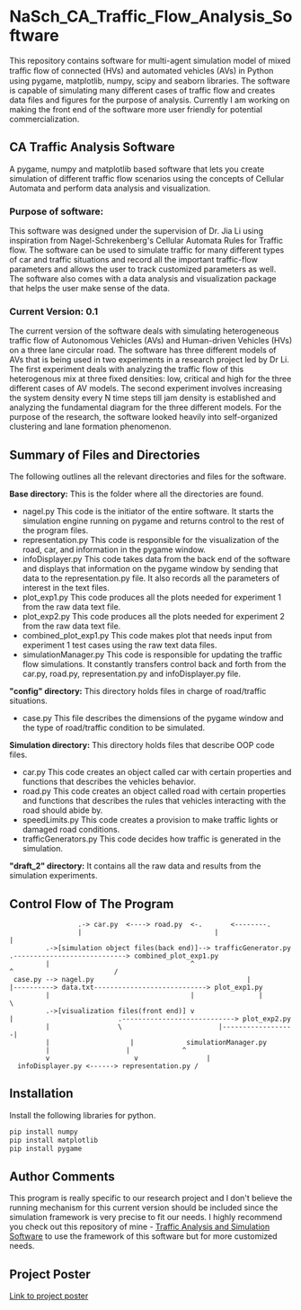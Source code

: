 # NaSch_CA_Traffic_Flow_Analysis_Software

This repository contains software for multi-agent simulation model of mixed traﬃc ﬂow of connected (HVs) and automated vehicles
(AVs) in Python using pygame, matplotlib, numpy, scipy and seaborn libraries. The software is capable of simulating many
different cases of traffic flow and creates data files and figures for the purpose of analysis. Currently I am working on
making the front end of the software more user friendly for potential commercialization.

## CA Traffic Analysis Software

A pygame, numpy and matplotlib based software that lets you create simulation of different traffic flow scenarios using
the concepts of Cellular Automata and perform data analysis and visualization.

### Purpose of software:

This software was designed under the supervision of Dr. Jia Li using inspiration from Nagel-Schrekenberg's Cellular Automata Rules for Traffic flow. The software can be used to simulate traffic for many different types of car and traffic situations and record all the important traffic-flow parameters and allows the user to track customized parameters as well. The software also comes with a data analysis and visualization package that helps the user make sense of the data.

### Current Version: 0.1

The current version of the software deals with simulating heterogeneous traffic flow of Autonomous Vehicles (AVs) and Human-driven Vehicles (HVs) on a three lane circular road. The software has three different models of AVs that is being used in two experiments in a research project led by Dr Li. The first experiment deals with analyzing the traffic flow of this heterogenous mix at three fixed densities: low, critical and high for the three different cases of AV models. The second experiment involves increasing the system density every N time steps till jam density is established and analyzing the fundamental diagram for the three different models. For the purpose of the research, the software looked heavily into self-organized clustering and lane formation phenomenon.

## Summary of Files and Directories
The following outlines all the relevant directories and files for the software.

**Base directory:** This is the folder where all the directories are found.
- nagel.py
 This code is the initiator of the entire software. It starts the simulation engine running on pygame and returns control to the rest of the program files.
- representation.py
This code is responsible for the visualization of the road, car, and information in the pygame window.
- infoDisplayer.py
This code takes data from the back end of the software and displays that information on the pygame window by sending that data to the representation.py file. It also records all the parameters of interest in the text files.
- plot_exp1.py
This code produces all the plots needed for experiment 1 from the raw data text file.
- plot_exp2.py
This code produces all the plots needed for experiment 2 from the raw data text file.
- combined_plot_exp1.py
This code makes plot that needs input from experiment 1 test cases using the raw text data files.
- simulationManager.py
This code is responsible for updating the traffic flow simulations. It constantly transfers control back and forth from the car.py, road.py, representation.py and infoDisplayer.py file.

**"config" directory:** This directory holds files in charge of road/traffic situations.
- case.py
This file describes the dimensions of the pygame window and the type of road/traffic condition to be simulated.

**Simulation directory:** This directory holds files that describe OOP code files.
- car.py
This code creates an object called car with certain properties and functions that describes the vehicles behavior.
- road.py
This code creates an object called road with certain properties and functions that describes the rules that vehicles interacting with the road should abide by.
- speedLimits.py
This code creates a provision to make traffic lights or damaged road conditions.
- trafficGenerators.py
This code decides how traffic is generated in the simulation.

**"draft_2" directory:** It contains all the raw data and results from the simulation experiments.

## Control Flow of The Program
                     .-> car.py  <----> road.py  <-.       <--------.
                     |                                 |                     |
             .->[simulation object files(back end)]--> trafficGenerator.py                   .----------------------------> combined_plot_exp1.py
             |                                   ^                        ^                         /
     case.py --> nagel.py                                      |                       |----------> data.txt----------------------------> plot_exp1.py
             |                                   |                |                         \
             .->[visualization files(front end)] v                        |                          .----------------------------> plot_exp2.py
             |                 \                        |------------------|
             |                    |             simulationManager.py
             |                   |             ^
             v                     v                 |
      infoDisplayer.py <------> representation.py /

## Installation
Install the following libraries for python.
```bash
pip install numpy
pip install matplotlib 
pip install pygame
```

## Author Comments
This program is really specific to our research project and I don't believe the running mechanism for this current version should be included since the simulation framework is very precise to fit our needs. I highly recommend you check out this repository of mine - [Traffic Analysis and Simulation Software](https://github.com/shanto268/comprehensive_simulation_traffic_analysis_software) to use the framework of this software but for more customized needs.

## Project Poster
[Link to project poster](https://www.depts.ttu.edu/true/undergraduate-research-conference/2020/poster-files/poster_shanto.pdf)
